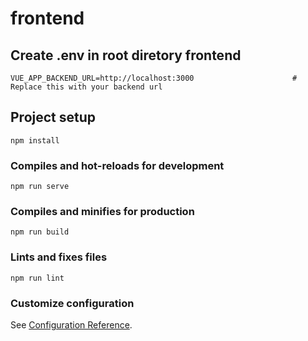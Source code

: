 # frontend

## Create .env in root diretory frontend
```
VUE_APP_BACKEND_URL=http://localhost:3000                      # Replace this with your backend url
```

## Project setup
```
npm install
```

### Compiles and hot-reloads for development
```
npm run serve
```

### Compiles and minifies for production
```
npm run build
```

### Lints and fixes files
```
npm run lint
```

### Customize configuration
See [Configuration Reference](https://cli.vuejs.org/config/).
